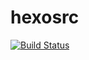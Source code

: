 # hexosrc

[![Build Status](https://travis-ci.com/ky9999/hexosrc.svg?branch=master)](https://travis-ci.com/ky9999/hexosrc)
